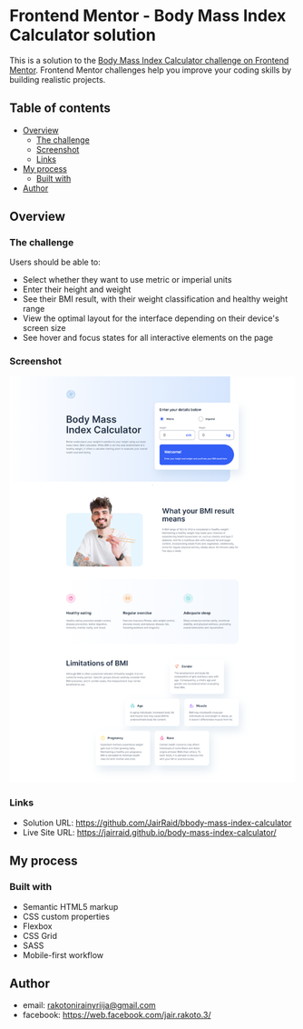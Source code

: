 # Frontend Mentor - Body Mass Index Calculator solution

This is a solution to the [Body Mass Index Calculator challenge on Frontend Mentor](https://www.frontendmentor.io/challenges/body-mass-index-calculator-brrBkfSz1T). Frontend Mentor challenges help you improve your coding skills by building realistic projects. 

## Table of contents

- [Overview](#overview)
  - [The challenge](#the-challenge)
  - [Screenshot](#screenshot)
  - [Links](#links)
- [My process](#my-process)
  - [Built with](#built-with)
- [Author](#author)

## Overview

### The challenge

Users should be able to:

- Select whether they want to use metric or imperial units
- Enter their height and weight
- See their BMI result, with their weight classification and healthy weight range
- View the optimal layout for the interface depending on their device's screen size
- See hover and focus states for all interactive elements on the page

### Screenshot

![](./screenshot.png)

### Links

- Solution URL: https://github.com/JairRaid/bbody-mass-index-calculator
- Live Site URL: https://jairraid.github.io/body-mass-index-calculator/

## My process

### Built with

- Semantic HTML5 markup
- CSS custom properties
- Flexbox
- CSS Grid
- SASS
- Mobile-first workflow

## Author

- email: rakotonirainyriija@gmail.com
- facebook: https://web.facebook.com/jair.rakoto.3/

